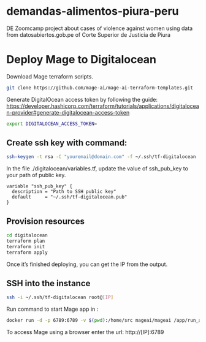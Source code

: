 # demandas-alimentos-piura-peru
DE Zoomcamp project about cases of violence against women using data from datosabiertos.gob.pe of Corte Superior de Justicia de Piura

# Deploy Mage to Digitalocean
Download Mage terraform scripts. 

```bash
git clone https://github.com/mage-ai/mage-ai-terraform-templates.git
```

Generate DigitalOcean access token by following the guide: https://developer.hashicorp.com/terraform/tutorials/applications/digitalocean-provider#generate-digitalocean-access-token

```bash
export DIGITALOCEAN_ACCESS_TOKEN=
```

## Create ssh key with command:
```bash
ssh-keygen -t rsa -C "youremail@domain.com" -f ~/.ssh/tf-digitalocean
```
In the file ./digitalocean/variables.tf, update the value of ssh_pub_key to your path of public key.

```code
variable "ssh_pub_key" {
  description = "Path to SSH public key"
  default     = "~/.ssh/tf-digitalocean.pub"
}
```

## Provision resources
```bash
cd digitalocean
terraform plan
terraform init
terraform apply
```
Once it’s finished deploying, you can get the IP from the output.

## SSH into the instance
```bash
ssh -i ~/.ssh/tf-digitalocean root@[IP]
```
Run command to start Mage app in :
```bash
docker run -d -p 6789:6789 -v $(pwd):/home/src mageai/mageai /app/run_app.sh mage start default_repo
```
To access Mage using a browser enter the url: http://[IP]:6789
